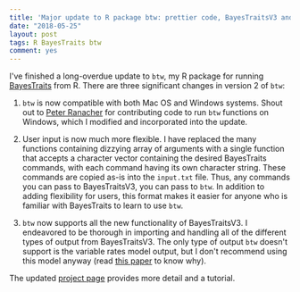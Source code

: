 ```yaml
---
title: 'Major update to R package btw: prettier code, BayesTraitsV3 and Windows support'
date: "2018-05-25"
layout: post
tags: R BayesTraits btw
comment: yes
---
```


I've finished a long-overdue update to `btw`, my R package for running [BayesTraits](https://www.evolution.rdg.ac.uk/BayesTraits.html) from R. There are three significant changes in version 2 of `btw`:

1. `btw` is now compatible with both Mac OS and Windows systems. Shout out to <a target="_blank" href="http://dk-giscience.zgis.net/index.php/37-website/256-ranacher-peter">Peter Ranacher</a> for contributing code to run `btw` functions on Windows, which I modified and incorporated into the update.

2. User input is now much more flexible. I have replaced the many functions containing dizzying array of arguments with a single function that accepts a character vector containing the desired BayesTraits commands, with each command having its own character string. These commands are copied as-is into the `input.txt` file. Thus, any commands you can pass to BayesTraitsV3, you can pass to  `btw`. In addition to adding flexibility for users, this format makes it easier for anyone who is familiar with BayesTraits to learn to use `btw`.

3. `btw` now supports all the new functionality of BayesTraitsV3. I endeavored to be thorough in importing and handling all of the different types of output from BayesTraitsV3. The only type of output `btw` doesn't support is the variable rates model output, but I don't recommend using this model anyway (read [this paper](https://besjournals.onlinelibrary.wiley.com/doi/full/10.1111/2041-210X.12285) to know why).

The updated [project page](/projects/btw) provides more detail and a tutorial. 
